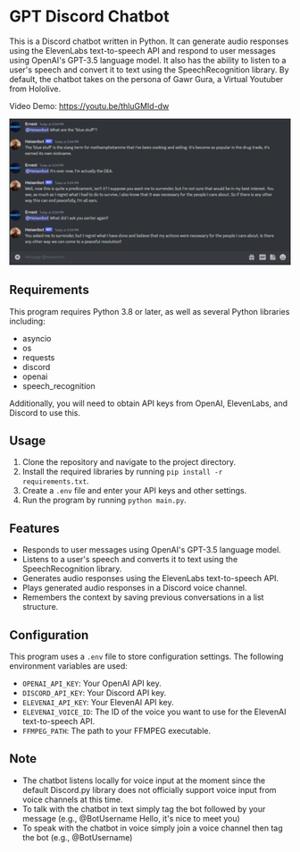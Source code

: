 # GPT Discord Chatbot

This is a Discord chatbot written in Python. It can generate audio responses using the ElevenLabs text-to-speech API and respond to user messages using OpenAI's GPT-3.5 language model. It also has the ability to listen to a user's speech and convert it to text using the SpeechRecognition library. By default, the chatbot takes on the persona of Gawr Gura, a Virtual Youtuber from Hololive.

Video Demo: https://youtu.be/thluGMId-dw

![](https://github.com/ErnestAroozoo/GPT-Discord-Chatbot/blob/main/tutorial.png)

## Requirements

This program requires Python 3.8 or later, as well as several Python libraries including:

- asyncio
- os
- requests
- discord
- openai
- speech_recognition

Additionally, you will need to obtain API keys from OpenAI, ElevenLabs, and Discord to use this.

## Usage

1. Clone the repository and navigate to the project directory.
2. Install the required libraries by running `pip install -r requirements.txt`.
3. Create a `.env` file and enter your API keys and other settings.
4. Run the program by running `python main.py`.

## Features

- Responds to user messages using OpenAI's GPT-3.5 language model.
- Listens to a user's speech and converts it to text using the SpeechRecognition library.
- Generates audio responses using the ElevenLabs text-to-speech API.
- Plays generated audio responses in a Discord voice channel.
- Remembers the context by saving previous conversations in a list structure.

## Configuration

This program uses a `.env` file to store configuration settings. The following environment variables are used:

- `OPENAI_API_KEY`: Your OpenAI API key.
- `DISCORD_API_KEY`: Your Discord API key.
- `ELEVENAI_API_KEY`: Your ElevenAI API key.
- `ELEVENAI_VOICE_ID`: The ID of the voice you want to use for the ElevenAI text-to-speech API.
- `FFMPEG_PATH`: The path to your FFMPEG executable.

## Note
- The chatbot listens locally for voice input at the moment since the default Discord.py library does not officially support voice input from voice channels at this time.
- To talk with the chatbot in text simply tag the bot followed by your message (e.g., @BotUsername Hello, it's nice to meet you)
- To speak with the chatbot in voice simply join a voice channel then tag the bot (e.g., @BotUsername)
